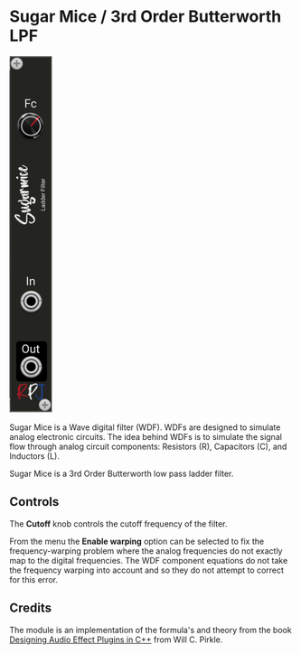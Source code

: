 # Sugar Mice / 3rd Order Butterworth LPF <a name="sugarmice"></a>
![sugarmice image](./sugarmice.png)

Sugar Mice is a Wave digital filter (WDF). WDFs are designed to simulate analog electronic circuits. The idea behind WDFs is to simulate the signal flow through analog circuit components: Resistors (R),  Capacitors (C), and Inductors (L).

Sugar Mice is a 3rd Order Butterworth low pass ladder filter. 


## Controls
The **Cutoff** knob controls the cutoff frequency of the filter.

From the menu the **Enable warping** option can be selected to fix the frequency-warping problem where the analog frequencies do not exactly  map to the digital frequencies. The WDF component equations do not take the frequency warping into account and so they do not attempt to correct for this error.

## Credits
The module is an implementation of the formula's and theory from the book [Designing Audio Effect Plugins in C++](https://www.amazon.co.uk/Designing-Software-Synthesizer-Plugins-Audio/dp/0367510464) from Will C. Pirkle.